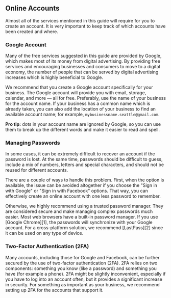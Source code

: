 ## Online Accounts <a name="online-accounts"></a>

Almost all of the services mentioned in this guide will require for you to create an account. It is
very important to keep track of which accounts have been created and where.


### Google Account

Many of the free services suggested in this guide are provided by Google, which makes most of its
money from digital advertising. By providing free services and encouraging businesses and consumers
to move to a digital economy, the number of people that can be served by digital advertising
increases which is highly beneficial to Google.

We recommend that you create a Google account specifically for your business. The Google account
will provide you with email, storage, calendar, and more — all for free. Preferably, use the name
of your business for the account name. If your business has a common name which is already taken,
you can also add the location of your business to find an available account name; for example,
`mybusinessname.seattle@gmail.com`.

**Pro tip:** dots in your account name are ignored by Google, so you can use them to break up the
different words and make it easier to read and spell.


### Managing Passwords

In some cases, it can be extremely difficult to recover an account if the password is lost. At the
same time, passwords should be difficult to guess, include a mix of numbers, letters and special
characters, and should not be reused for different accounts.

There are a couple of ways to handle this problem. First, when the option is available, the issue
can be avoided altogether if you choose the "Sign in with Google" or "Sign in with Facebook"
options. That way, you can effectively create an online account with one less password to remember.

Otherwise, we highly recommend using a trusted password manager. They are considered secure and make
managing complex passwords much easier. Most web browsers have a built-in password manager. If you
use [Google Chrome][1], the passwords will synchronize with your Google account. For a
cross-platform solution, we recommend [LastPass][2] since it can be used on any type of device.


### Two-Factor Authentication (2FA)

Many accounts, including those for Google and Facebook, can be further secured by the use of
two-factor authentication (2FA). 2FA relies on two components: something you know (like a password)
and something you have (for example a phone). 2FA might be slightly inconvenient, especially if you
have to log into an account often, but it provides a significant increase in security. For something
as important as your business, we recommend setting up 2FA for the accounts that support it.
